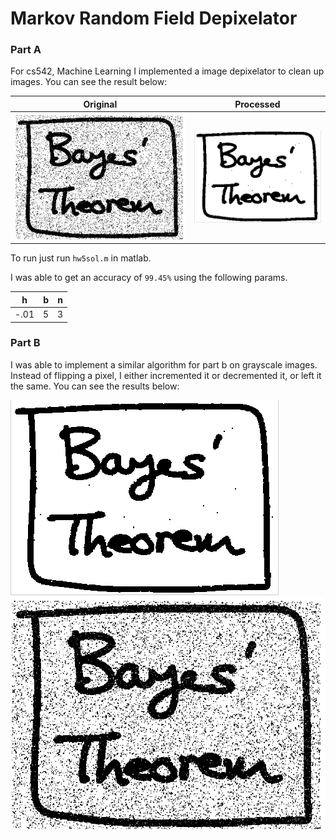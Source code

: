 # Markov Random Field Depixelator

### Part A

For cs542, Machine Learning I implemented a image depixelator to clean up images. You can see the result below:

| Original | Processed |
| -------- | --------- |
| ![Original Image](results/a/orig.png) | ![Processed Image](results/a/final.png) |

To run just run `hw5sol.m` in matlab.

I was able to get an accuracy of `99.45%` using the following params.

| h   | b   | n   |
| --- | --- | --- |
| -.01|  5  |  3  |


### Part B

I was able to implement a similar algorithm for part b on grayscale images. Instead of flipping a pixel, I either incremented it or decremented it, or left it the same. You can see the results below:

![Processed Image](results/final.png)
![Original Image](results/orig.png)

